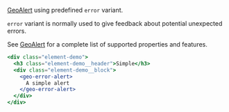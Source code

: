 [GeoAlert](./#/Elements/GeoAlert) using predefined `error` variant.

`error` variant is normally used to give feedback about potential unexpected errors.

See [GeoAlert](./#/Elements/GeoAlert) for a complete list of supported properties
and features.

```jsx live
<div class="element-demo">
  <h3 class="element-demo__header">Simple</h3>
  <div class="element-demo__block">
    <geo-error-alert>
      A simple alert
    </geo-error-alert>
  </div>
</div>
```
